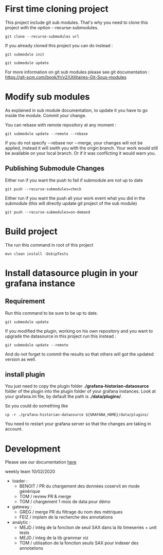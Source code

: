 # First time cloning project

This project include git sub modules. That's why you need to clone this project with the option --recurse-submodules.

``
git clone --recurse-submodules url
``

If you already cloned this project you can do instead :


```
git submodule init
```

```
git submodule update
```

For more information on git sub modules please see git documentation : https://git-scm.com/book/fr/v2/Utilitaires-Git-Sous-modules

# Modify sub modules

As explained in sub module documentation, to update it you have to go inside the module.
Commit your change.
 
You can rebase with remote repository at any moment :

```
git submodule update --remote --rebase
```

If you do not specify --rebase nor --merge, your changes will not be applied, instead it will swith you with the origin branch.
Your work would still be available on your local branch. Or if it was conflicting it would warn you. 

## Publishing Submodule Changes

Either run if you want the push to fail if submodule are not up to date
```
git push --recurse-submodules=check
```

Either run if you want the push all your work event what you did in the submodule (this will directly update git project of the sub module)
```
git push --recurse-submodules=on-demand
```

# Build project

The run this command in root of this project

```
mvn clean install -DskipTests
```

# Install datasource plugin in your grafana instance

## Requirement

Run this command to be sure to be up to date. 

```
git submodule update
```

If you modified the plugin, working on his own repository and you want to upgrade the datasource in this project run this instead :

```
git submodule update --remote
```

And do not forget to commit the results so that others will got the updated version as well.

## install plugin

You just need to copy the plugin folder **./grafana-historian-dataosurce** folder of the plugin into the plugin folder of your grafana instances.
Look at your grafana.ini file, by default the path is **./data/plugins/**.

So you could do something like
 
 ``` shell script
cp -r ./grafana-historian-dataosurce ${GRAFANA_HOME}/data/plugins/
```

You need to restart your grafana server so that the changes are taking in account.

# Development

Please see our documentation [here](DEVELOPMENT.md)



weekly team 10/02/2020

- loader : 
    - BENOIT / PR du chargement des données coservit en mode générique
    - TOM / review PR & merge
    - TOM / chargement 1 mois de data pour démo
- gateway : 
    - GREG / merge PR du filtrage du nom des métriques
    - FEIZ / implem de la recherche des annotations
- analytic :
    - MEJD / intég de la fonction de seuil SAX dans la lib timeseries + unit tests
    - MEJD / integ de la lib grammar viz
    - TOM / utilisation de la fonction seuils SAX pour indexer des annotations
